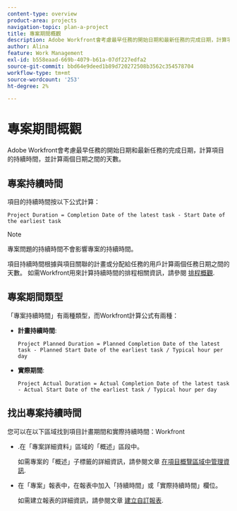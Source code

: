 ```yaml
---
content-type: overview
product-area: projects
navigation-topic: plan-a-project
title: 專案期間概觀
description: Adobe Workfront會考慮最早任務的開始日期和最新任務的完成日期，計算項目的持續時間，並計算兩個日期之間的天數。
author: Alina
feature: Work Management
exl-id: b558eaad-669b-4079-b61a-07df227edfa2
source-git-commit: bbd64e9deed1b89d720272508b3562c354578704
workflow-type: tm+mt
source-wordcount: '253'
ht-degree: 2%

---
```


# 專案期間概觀

Adobe Workfront會考慮最早任務的開始日期和最新任務的完成日期，計算項目的持續時間，並計算兩個日期之間的天數。

## 專案持續時間

項目的持續時間按以下公式計算：

```
Project Duration = Completion Date of the latest task - Start Date of the earliest task
```

>[!NOTE]
>
>專案問題的持續時間不會影響專案的持續時間。

項目持續時間根據與項目關聯的計畫或分配給任務的用戶計算兩個任務日期之間的天數。 如需Workfront用來計算持續時間的排程相關資訊，請參閱 [排程概觀](../../../administration-and-setup/set-up-workfront/configure-timesheets-schedules/schedules-overview.md).

## 專案期間類型

「專案持續時間」有兩種類型，而Workfront計算公式有兩種：

<!--
<p data-mc-conditions="QuicksilverOrClassic.Draft mode">(NOTE: Check these formulas? Should they be divided by the hours per day?!) </p>
-->

* **計畫持續時間**: 

   ```
   Project Planned Duration = Planned Completion Date of the latest task - Planned Start Date of the earliest task / Typical hour per day
   ```

* **實際期間**: 

   ```
   Project Actual Duration = Actual Completion Date of the latest task - Actual Start Date of the earliest task / Typical hour per day
   ```

## 找出專案持續時間

您可以在以下區域找到項目計畫期間和實際持續時間：Workfront

* .在「專案詳細資料」區域的「概述」區段中。

   如需專案的「概述」子標籤的詳細資訊，請參閱文章 [在項目概覽區域中管理資訊](../../../manage-work/projects/manage-projects/understand-project-overview-area.md).

* 在「專案」報表中，在報表中加入「持續時間」或「實際持續時間」欄位。

   如需建立報表的詳細資訊，請參閱文章 [建立自訂報表](../../../reports-and-dashboards/reports/creating-and-managing-reports/create-custom-report.md).
